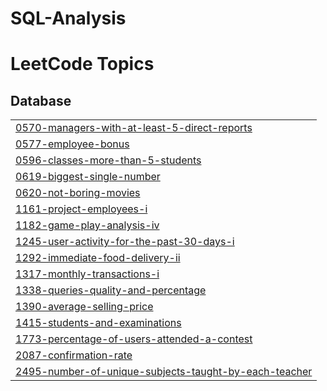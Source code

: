 # SQL-Analysis
<!---LeetCode Topics Start-->
# LeetCode Topics
## Database
|  |
| ------- |
| [0570-managers-with-at-least-5-direct-reports](https://github.com/Vinayak2712/SQL-Analysis/tree/master/0570-managers-with-at-least-5-direct-reports) |
| [0577-employee-bonus](https://github.com/Vinayak2712/SQL-Analysis/tree/master/0577-employee-bonus) |
| [0596-classes-more-than-5-students](https://github.com/Vinayak2712/SQL-Analysis/tree/master/0596-classes-more-than-5-students) |
| [0619-biggest-single-number](https://github.com/Vinayak2712/SQL-Analysis/tree/master/0619-biggest-single-number) |
| [0620-not-boring-movies](https://github.com/Vinayak2712/SQL-Analysis/tree/master/0620-not-boring-movies) |
| [1161-project-employees-i](https://github.com/Vinayak2712/SQL-Analysis/tree/master/1161-project-employees-i) |
| [1182-game-play-analysis-iv](https://github.com/Vinayak2712/SQL-Analysis/tree/master/1182-game-play-analysis-iv) |
| [1245-user-activity-for-the-past-30-days-i](https://github.com/Vinayak2712/SQL-Analysis/tree/master/1245-user-activity-for-the-past-30-days-i) |
| [1292-immediate-food-delivery-ii](https://github.com/Vinayak2712/SQL-Analysis/tree/master/1292-immediate-food-delivery-ii) |
| [1317-monthly-transactions-i](https://github.com/Vinayak2712/SQL-Analysis/tree/master/1317-monthly-transactions-i) |
| [1338-queries-quality-and-percentage](https://github.com/Vinayak2712/SQL-Analysis/tree/master/1338-queries-quality-and-percentage) |
| [1390-average-selling-price](https://github.com/Vinayak2712/SQL-Analysis/tree/master/1390-average-selling-price) |
| [1415-students-and-examinations](https://github.com/Vinayak2712/SQL-Analysis/tree/master/1415-students-and-examinations) |
| [1773-percentage-of-users-attended-a-contest](https://github.com/Vinayak2712/SQL-Analysis/tree/master/1773-percentage-of-users-attended-a-contest) |
| [2087-confirmation-rate](https://github.com/Vinayak2712/SQL-Analysis/tree/master/2087-confirmation-rate) |
| [2495-number-of-unique-subjects-taught-by-each-teacher](https://github.com/Vinayak2712/SQL-Analysis/tree/master/2495-number-of-unique-subjects-taught-by-each-teacher) |
<!---LeetCode Topics End-->